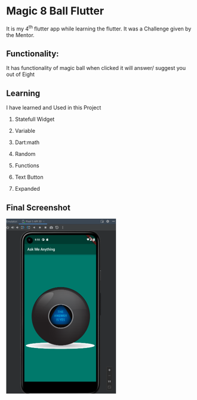 # Magic 8 Ball Flutter
It is my 4<sup>th</sup> flutter app while learning the flutter. It was a
Challenge given by the Mentor.

## Functionality:

It has functionality of magic ball when clicked it will answer/ suggest
you out of Eight

## Learning 

I have learned and Used in this Project

1.  Statefull Widget

2.  Variable

3.  Dart:math

4.  Random

5.  Functions

6.  Text Button

7.  Expanded

## Final Screenshot

<img src="images/project_ss.png" style="width:3.06043in;height:4.87981in" />
